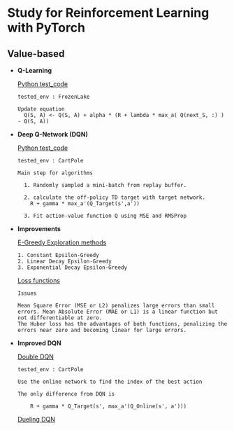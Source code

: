 # Study for Reinforcement Learning with PyTorch


## Value-based

* **Q-Learning** 

  [Python test_code](./study/study_qlearning.py)

  ```
  tested_env : FrozenLake

  Update equation
    Q(S, A) <- Q(S, A) + alpha * (R + lambda * max_a( Q(next_S, :) ) - Q(S, A))
  
  ```

* **Deep Q-Network (DQN)**

  [Python test_code](./study/study_dqn_simple.py)

  ```
  tested_env : CartPole

  Main step for algorithms

    1. Randomly sampled a mini-batch from replay buffer.

    2. calculate the off-policy TD target with target network.
      R + gamma * max_a'(Q_Target(s',a'))

    3. Fit action-value function Q using MSE and RMSProp
  ```

* **Improvements**

  [E-Greedy Exploration methods](./study/nb_study_exploration_strategies.ipynb)

  ```
  1. Constant Epsilon-Greedy
  2. Linear Decay Epsilon-Greedy
  3. Exponential Decay Epsilon-Greedy
  ```

  [Loss functions](./study/nb_study_loss_functions.ipynb)
  ```
  Issues

  Mean Square Error (MSE or L2) penalizes large errors than small errors. Mean Absolute Error (MAE or L1) is a linear function but not differentiable at zero.
  The Huber loss has the advantages of both functions, penalizing the errors near zero and becoming linear for large errors.
  ```

* **Improved DQN**


  [Double DQN](./study/study_double_dqn.py)
  ```
  tested_env : CartPole

  Use the online network to find the index of the best action

  The only difference from DQN is 

      R + gamma * Q_Target(s', max_a'(Q_Online(s', a')))

  ```

  [Dueling DQN](./study/study_dueling_dqn.py)

  





